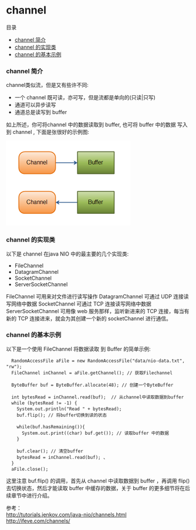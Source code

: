 # channel

目录
- [channel 简介](#channel-简介)
- [channel 的实现类](#channel-的实现类)
- [channel 的基本示例](#channel-的基本示例)

### channel 简介

channel类似流，但是又有些许不同:
- 一个 channel 既可读，亦可写，但是流都是单向的(只读|只写)
- 通道可以异步读写
- 通道总是读写到 buffer 

如上所述，你可将channel 中的数据读取到 buffer, 也可将 buffer 中的数据 写入到 channel , 下面是张很好的示例图:

![](./pic/overview-channels-buffers.png)

### channel 的实现类

以下是 channel 在java NIO 中的最主要的几个实现类:
- FileChannel
- DatagramChannel
- SocketChannel
- ServerSocketChannel

FileChannel 可用来对文件进行读写操作
DatagramChannel 可通过 UDP 连接读写网络中数据
SocketChannel 可通过 TCP 连接读写网络中数据
ServerSocketChannel 可用像 web 服务那样，监听新进来的 TCP 连接，每当有新的 TCP 连接进来，就会为其创建一个新的 socketChannel 进行通信。

### channel 的基本示例

以下是一个使用 FileChannel 将数据读取 到 Buffer 的简单示例:
```
  RandomAccessFile aFile = new RandomAccessFile("data/nio-data.txt", "rw");
  FileChannel inChannel = aFile.getChannel(); // 获取Filechannel

  ByteBuffer buf = ByteBuffer.allocate(48); // 创建一个ByteBuffer

  int bytesRead = inChannel.read(buf);  // 从channel中读取数据到buffer
  while (bytesRead != -1) {
    System.out.println("Read " + bytesRead);
    buf.flip(); // 将buffer切换到读的状态

    while(buf.hasRemaining()){
      System.out.print((char) buf.get()); // 读取buffer 中的数据
    }

    buf.clear(); // 清空buffer
    bytesRead = inChannel.read(buf); 、
  }
  aFile.close();
```

这里注意 buf.flip() 的调用，首先从 channel 中读取数据到 buffer ，再调用 flip() 去切换状态，然后才能读取 buffer 中缓存的数据，关于 buffer 的更多细节将在后续章节中进行介绍。

参考：
<br><http://tutorials.jenkov.com/java-nio/channels.html>
<br><http://ifeve.com/channels/>

